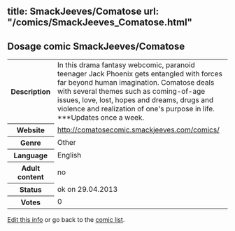 title: SmackJeeves/Comatose
url: "/comics/SmackJeeves_Comatose.html"
---
Dosage comic SmackJeeves/Comatose
-----------------------------------------

<p id="msg"></p>
<script type="text/javascript">
if (window.location.search === '?edit_info_mail=sent_ok') {
  var elem = document.getElementById("msg");
  elem.innerHTML = 'Edited information sucessfully sent.';
  elem.className = 'ok';
}
</script>
<table class="comicinfo">
<tr>
<th>Description</th><td>In this drama fantasy webcomic, paranoid teenager Jack Phoenix gets entangled with forces far beyond human imagination. Comatose deals with several themes such as coming-of-age issues, love, lost, hopes and dreams, drugs and violence and realization of one's purpose in life. ***Updates once a week.</td>
</tr>
<tr>
<th>Website</th><td><a href="http://comatosecomic.smackjeeves.com/comics/">http://comatosecomic.smackjeeves.com/comics/</a></td>
</tr>
<tr>
<th>Genre</th><td>Other</td>
</tr>
<tr>
<th>Language</th><td>English</td>
</tr>
<tr>
<th>Adult content</th><td>no</td>
</tr>
<tr>
<th>Status</th><td>ok on 29.04.2013</td>
</tr>
<tr>
<th>Votes</th><td>0</td>
</tr>
</table>

[Edit this info](SmackJeeves_Comatose_edit.html) or go back to the [comic list](../comic-index.html).
